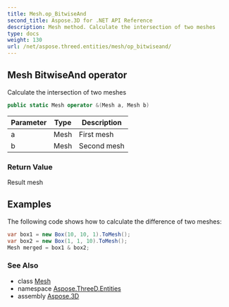 ```yaml
---
title: Mesh.op_BitwiseAnd
second_title: Aspose.3D for .NET API Reference
description: Mesh method. Calculate the intersection of two meshes
type: docs
weight: 130
url: /net/aspose.threed.entities/mesh/op_bitwiseand/
---
```

## Mesh BitwiseAnd operator

Calculate the intersection of two meshes

```csharp
public static Mesh operator &(Mesh a, Mesh b)
```

| Parameter | Type | Description |
| --- | --- | --- |
| a | Mesh | First mesh |
| b | Mesh | Second mesh |

### Return Value

Result mesh

## Examples

The following code shows how to calculate the difference of two meshes:

```csharp
var box1 = new Box(10, 10, 1).ToMesh();
var box2 = new Box(1, 1, 10).ToMesh();
Mesh merged = box1 & box2;
```

### See Also

* class [Mesh](../)
* namespace [Aspose.ThreeD.Entities](../../mesh/)
* assembly [Aspose.3D](../../../)


